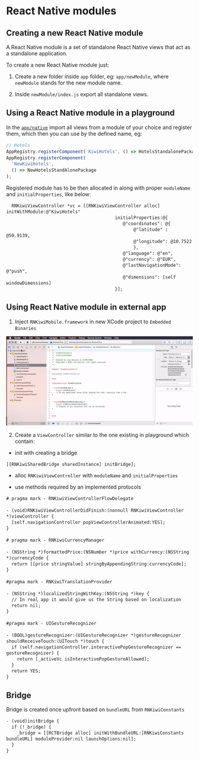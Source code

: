 # React Native modules

## Creating a new React Native module

A React Native module is a set of standalone React Native views that act as a standalone application.

To create a new React Native module just:

1. Create a new folder inside `app` folder, eg: `app/newModule`, where `newModule` stands for the new module name.

2. Inside `newModule/index.js` export all standalone views.

## Using a React Native module in a playground

In the [`app/native`](https://github.com/kiwicom/mobile/blob/master/app/native.js) import all views from a module of your choice and register them, which then you can use by the defined name, eg:

```js
// Hotels
AppRegistry.registerComponent('KiwiHotels', () => HotelsStandalonePackage);
AppRegistry.registerComponent(
  'NewKiwiHotels',
  () => NewHotelsStandAlonePackage
);
```

Registered module has to be then allocated in along with proper `moduleName` and `initialProperties`, like below:

```objc
  RNKiwiViewController *vc = [[RNKiwiViewController alloc] initWithModule:@"KiwiHotels"
                                         initialProperties:@{
                                            @"coordinates": @{
                                                @"latitude" : @59.9139,
                                                @"longitude": @10.7522
                                                },
                                            @"language": @"en",
                                            @"currency": @"EUR",
                                            @"lastNavigationMode": @"push",
                                            @"dimensions": [self windowDimensions]
                                         }];
```

## Using React Native module in external app

1. Inject `RNKiwiMobile.framework` in new XCode project to `Embedded Binaries`

![](../../.docs/assets/inject_framework.gif)

2. Create a `ViewController` similar to the one existing in playground which contain:

- init with creating a bridge

```objc
[[RNKiwiSharedBridge sharedInstance] initBridge];
```

- alloc `RNKiwiViewController` with `moduleName` and `initialProperties`

- use methods required by an implemented protocols

```objc
# pragma mark - RNKiwiViewControllerFlowDelegate

- (void)RNKiwiViewControllerDidFinish:(nonnull RNKiwiViewController *)viewController {
  [self.navigationController popViewControllerAnimated:YES];
}

# pragma mark - RNKiwiCurrencyManager

- (NSString *)formattedPrice:(NSNumber *)price withCurrency:(NSString *)currencyCode {
  return [[price stringValue] stringByAppendingString:currencyCode];
}

#pragma mark - RNKiwiTranslationProvider

- (NSString *)localizedStringWithKey:(NSString *)key {
  // In real app it would give us the String based on localization
  return nil;
}

#pragma mark - UIGestureRecognizer

- (BOOL)gestureRecognizer:(UIGestureRecognizer *)gestureRecognizer shouldReceiveTouch:(UITouch *)touch {
  if (self.navigationController.interactivePopGestureRecognizer == gestureRecognizer) {
    return [_activeVc isInteractivePopGestureAllowed];
  }
  return YES;
}
```

## Bridge

Bridge is created once upfront based on `bundleURL` from `RNKiwiConstants`

```objc
- (void)initBridge {
  if (!_bridge) {
    _bridge = [[RCTBridge alloc] initWithBundleURL:[RNKiwiConstants bundleURL] moduleProvider:nil launchOptions:nil];
  }
}
```
